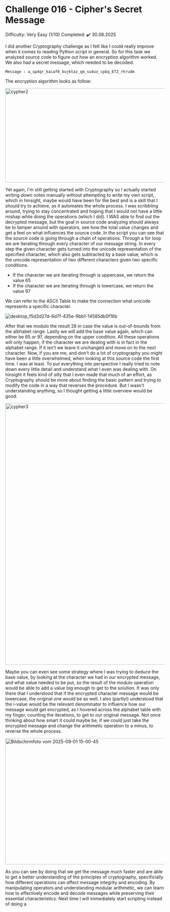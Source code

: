 # Challenge 016 - Cipher's Secret Message
Difficulty: Very Easy (1/10) Completed: ✔️ 30.08.2025 

I did another Cryptography challenge as I felt like I could really improve when it comes to reading Python script in general. So for this task we analyzed source code to figure out how an encryption algorithm worked. We also had a secret message, which needed to be decoded. 
```
Message : a_up4qr_kaiaf0_bujktaz_qm_su4ux_cpbq_ETZ_rhrudm
```
The encryption algorithm looks as follow:

<img width="805" height="297" alt="cypher2" src="https://github.com/user-attachments/assets/129f3746-ac65-4489-8a23-a11e8661a001" />
 
Yet again, I'm still getting started with Cryptography so I actually started writing down notes manually without attempting to write my own script, which in hinsight, maybe would have been for the best and is a skill that I should try to achieve, as it automates the whole process. I was scribbling around, trying to stay concentrated and hoping that I would not have a little mishap while doing the operations (which I did). I WAS able to find out the decrypted message, but the goal in source code analyzing should always be to tamper around with operators, see how the total value changes and get a feel on what influences the source code.
In the script you can see that the source code is going through a chain of operations. Through a for loop we are iterating through every character of our message string. In every step the given character gets turned into the unicode representation of the specified character, which also gets subtracted by a base value, which is the unicode representation of two different characters given two specific conditions.

- If the character we are iterating through is uppercase, we return the value 65
- If the character we are iterating through is lowercase, we return the value 97

We can refer to the ASCII Table to make the connection what unicode represents a specific character.

![desktop_f5d2d27d-6d7f-435e-9bb1-14585db0f16b](https://github.com/user-attachments/assets/09f32ec4-78d6-40c3-b8b3-bfc8b41c5c5c)
 
After that we modulo the result 26 in case the value is out-of-bounds from the albhabet range. Lastly we will add the base value again, which can either be 65 or 97, depending on the upper condition. All these operations will only happen, if the character we are dealing with is in fact in the alphabet range. If it isn't we leave it unchanged and move on to the next character. 
Now, if you are me, and don't do a lot of cryptography you might have been a little overwhelmed, when looking at this source code the first time. I was at least. To put everything into perspective I really tried to note down every little detail and understand what I even was dealing with. On hinsight it feels kind of silly that I even made that much of an effort, as Cryptography should be more about finding the basic pattern and trying to modify the code in a way that reverses the procedure. But I wasn't understanding anything, so I thought getting a little overview would be good.

<img width="1467" height="824" alt="cypher3" src="https://github.com/user-attachments/assets/349b8ab1-e68d-4a5d-9345-2561c0d4ef2e" />
 
Maybe you can even see some strategy where I was trying to deduce the base value, by looking at the character we had in our encrypted message, and what value needed to be put, so the result of the modulo operation would be able to add a value big enough to get to the solution. It was only there that I understood that if the encrypted character message would be lowercase, the original one would be as well. I also (partly!) understood that the i-value would be the relevant denominator to influence how our message would get encrypted, as I hovered across the alphabet table with my finger, counting the iterations, to get to our original message. Not once thinking about how smart it could maybe be, if we could just take the encrypted message and change the arithmetic operation to a minus, to reverse the whole process.

<img width="767" height="398" alt="Bildschirmfoto vom 2025-09-01 15-00-45" src="https://github.com/user-attachments/assets/3e058b2e-15b2-47dd-a2ae-e6de370a51f2" />

As you can see by doing that we get the message much faster and are able to get a better understanding of the principles of cryptography, specificially how different operations can affect message integrity and encoding. By manipulating operators and understanding modular arithmetic, we can learn how to effectively encode and decode messages while preserving their essential characteristics. Next time I will immediately start scripting instead of doing a 
